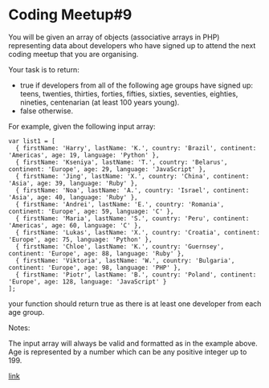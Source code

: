 # Coding Meetup#9
You will be given an array of objects (associative arrays in PHP) representing data about developers who have signed up to attend the next coding meetup that you are organising.

Your task is to return:

- true if developers from all of the following age groups have signed up: teens, twenties, thirties, forties, fifties, sixties, seventies, eighties, nineties, centenarian (at least 100 years young).
- false otherwise.

For example, given the following input array:
```
var list1 = [
  { firstName: 'Harry', lastName: 'K.', country: 'Brazil', continent: 'Americas', age: 19, language: 'Python' },
  { firstName: 'Kseniya', lastName: 'T.', country: 'Belarus', continent: 'Europe', age: 29, language: 'JavaScript' },
  { firstName: 'Jing', lastName: 'X.', country: 'China', continent: 'Asia', age: 39, language: 'Ruby' },
  { firstName: 'Noa', lastName: 'A.', country: 'Israel', continent: 'Asia', age: 40, language: 'Ruby' },
  { firstName: 'Andrei', lastName: 'E.', country: 'Romania', continent: 'Europe', age: 59, language: 'C' },
  { firstName: 'Maria', lastName: 'S.', country: 'Peru', continent: 'Americas', age: 60, language: 'C' },
  { firstName: 'Lukas', lastName: 'X.', country: 'Croatia', continent: 'Europe', age: 75, language: 'Python' },
  { firstName: 'Chloe', lastName: 'K.', country: 'Guernsey', continent: 'Europe', age: 88, language: 'Ruby' },
  { firstName: 'Viktoria', lastName: 'W.', country: 'Bulgaria', continent: 'Europe', age: 98, language: 'PHP' },
  { firstName: 'Piotr', lastName: 'B.', country: 'Poland', continent: 'Europe', age: 128, language: 'JavaScript' }
];
```
your function should return true as there is at least one developer from each age group.

Notes:

The input array will always be valid and formatted as in the example above.
Age is represented by a number which can be any positive integer up to 199.


[link](https://www.codewars.com/kata/coding-meetup-number-9-higher-order-functions-series-is-the-meetup-age-diverse)